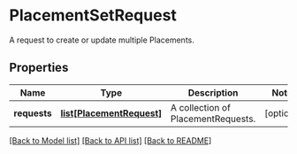 # PlacementSetRequest

A request to create or update multiple Placements.

## Properties
Name | Type | Description | Notes
------------ | ------------- | ------------- | -------------
**requests** | [**list[PlacementRequest]**](PlacementRequest.md) | A collection of PlacementRequests. | [optional] 

[[Back to Model list]](../README.md#documentation-for-models) [[Back to API list]](../README.md#documentation-for-api-endpoints) [[Back to README]](../README.md)


